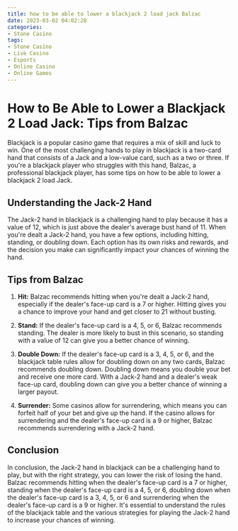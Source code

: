 ```yaml
---
title: how to be able to lower a blackjack 2 load jack Balzac
date: 2023-03-02 04:02:28
categories:
- Stone Casino
tags:
- Stone Casino
- Live Casino
- Esports
- Online Casino
- Online Games
---
```

# How to Be Able to Lower a Blackjack 2 Load Jack: Tips from Balzac

Blackjack is a popular casino game that requires a mix of skill and luck to win. One of the most challenging hands to play in blackjack is a two-card hand that consists of a Jack and a low-value card, such as a two or three. If you're a blackjack player who struggles with this hand, Balzac, a professional blackjack player, has some tips on how to be able to lower a blackjack 2 load Jack.

## Understanding the Jack-2 Hand

The Jack-2 hand in blackjack is a challenging hand to play because it has a value of 12, which is just above the dealer's average bust hand of 11. When you're dealt a Jack-2 hand, you have a few options, including hitting, standing, or doubling down. Each option has its own risks and rewards, and the decision you make can significantly impact your chances of winning the hand.

## Tips from Balzac

1. **Hit:** Balzac recommends hitting when you're dealt a Jack-2 hand, especially if the dealer's face-up card is a 7 or higher. Hitting gives you a chance to improve your hand and get closer to 21 without busting.

2. **Stand:** If the dealer's face-up card is a 4, 5, or 6, Balzac recommends standing. The dealer is more likely to bust in this scenario, so standing with a value of 12 can give you a better chance of winning.

3. **Double Down:** If the dealer's face-up card is a 3, 4, 5, or 6, and the blackjack table rules allow for doubling down on any two cards, Balzac recommends doubling down. Doubling down means you double your bet and receive one more card. With a Jack-2 hand and a dealer's weak face-up card, doubling down can give you a better chance of winning a larger payout.

4. **Surrender:** Some casinos allow for surrendering, which means you can forfeit half of your bet and give up the hand. If the casino allows for surrendering and the dealer's face-up card is a 9 or higher, Balzac recommends surrendering with a Jack-2 hand.

## Conclusion

In conclusion, the Jack-2 hand in blackjack can be a challenging hand to play, but with the right strategy, you can lower the risk of losing the hand. Balzac recommends hitting when the dealer's face-up card is a 7 or higher, standing when the dealer's face-up card is a 4, 5, or 6, doubling down when the dealer's face-up card is a 3, 4, 5, or 6 and surrendering when the dealer's face-up card is a 9 or higher. It's essential to understand the rules of the blackjack table and the various strategies for playing the Jack-2 hand to increase your chances of winning.